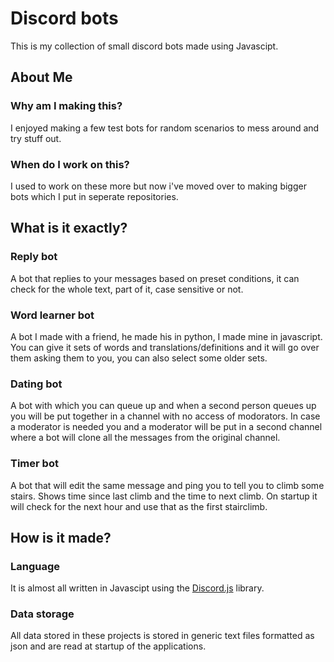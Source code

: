 # Discord bots
This is my collection of small discord bots made using Javascipt.

## About Me
### Why am I making this?
I enjoyed making a few test bots for random scenarios to mess around and try stuff out.

### When do I work on this?
I used to work on these more but now i've moved over to making bigger bots which I put in seperate repositories.

## What is it exactly?
### Reply bot
A bot that replies to your messages based on preset conditions, it can check for the whole text, part of it, case sensitive or not.

### Word learner bot
A bot I made with a friend, he made his in python, I made mine in javascript. You can give it sets of words and translations/definitions and it will go over them asking them to you, you can also select some older sets.

### Dating bot
A bot with which you can queue up and when a second person queues up you will be put together in a channel with no access of modorators. In case a moderator is needed you and a moderator will be put in a second channel where a bot will clone all the messages from the original channel.

### Timer bot
A bot that will edit the same message and ping you to tell you to climb some stairs. Shows time since last climb and the time to next climb. On startup it will check for the next hour and use that as the first stairclimb.

## How is it made?
### Language
It is almost all written in Javascipt using the [Discord.js](https://discord.js.org/) library.

### Data storage
All data stored in these projects is stored in generic text files formatted as json and are read at startup of the applications.

